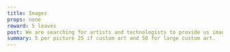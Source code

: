 ```yaml
---
title: Images
props: none
reward: 5 leaves
post: We are searching for artists and technologists to provide us images for use in the All-Of-Branch and other future endeavors. We will pay 5 leaves per image and more for incredible artistry.
summary: 5 per picture 25 if custom art and 50 for large custom art.
---
```

